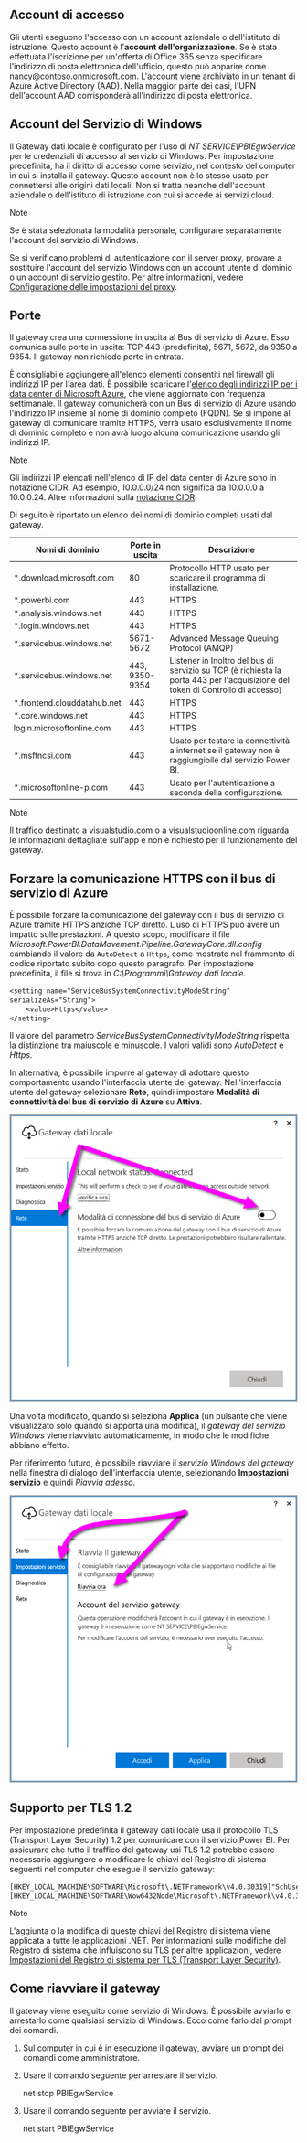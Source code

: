 ## <a name="sign-in-account"></a>Account di accesso

Gli utenti eseguono l'accesso con un account aziendale o dell'istituto di istruzione. Questo account è l'**account dell'organizzazione**. Se è stata effettuata l'iscrizione per un'offerta di Office 365 senza specificare l'indirizzo di posta elettronica dell'ufficio, questo può apparire come nancy@contoso.onmicrosoft.com. L'account viene archiviato in un tenant di Azure Active Directory (AAD). Nella maggior parte dei casi, l'UPN dell'account AAD corrisponderà all'indirizzo di posta elettronica.

## <a name="windows-service-account"></a>Account del Servizio di Windows

Il Gateway dati locale è configurato per l'uso di *NT SERVICE\PBIEgwService* per le credenziali di accesso al servizio di Windows. Per impostazione predefinita, ha il diritto di accesso come servizio, nel contesto del computer in cui si installa il gateway. Questo account non è lo stesso usato per connettersi alle origini dati locali. Non si tratta neanche dell'account aziendale o dell'istituto di istruzione con cui si accede ai servizi cloud.

> [!NOTE]
> Se è stata selezionata la modalità personale, configurare separatamente l'account del servizio di Windows.

Se si verificano problemi di autenticazione con il server proxy, provare a sostituire l'account del servizio Windows con un account utente di dominio o un account di servizio gestito. Per altre informazioni, vedere [Configurazione delle impostazioni del proxy](../service-gateway-proxy.md#changing-the-gateway-service-account-to-a-domain-user).

## <a name="ports"></a>Porte

Il gateway crea una connessione in uscita al Bus di servizio di Azure. Esso comunica sulle porte in uscita: TCP 443 (predefinita), 5671, 5672, da 9350 a 9354.  Il gateway non richiede porte in entrata.

È consigliabile aggiungere all'elenco elementi consentiti nel firewall gli indirizzi IP per l'area dati. È possibile scaricare l'[elenco degli indirizzi IP per i data center di Microsoft Azure](https://www.microsoft.com/download/details.aspx?id=41653), che viene aggiornato con frequenza settimanale. Il gateway comunicherà con un Bus di servizio di Azure usando l'indirizzo IP insieme al nome di dominio completo (FQDN). Se si impone al gateway di comunicare tramite HTTPS, verrà usato esclusivamente il nome di dominio completo e non avrà luogo alcuna comunicazione usando gli indirizzi IP.

> [!NOTE]
> Gli indirizzi IP elencati nell'elenco di IP del data center di Azure sono in notazione CIDR. Ad esempio, 10.0.0.0/24 non significa da 10.0.0.0 a 10.0.0.24. Altre informazioni sulla [notazione CIDR](http://whatismyipaddress.com/cidr).

Di seguito è riportato un elenco dei nomi di dominio completi usati dal gateway.

| Nomi di dominio | Porte in uscita | Descrizione |
| --- | --- | --- |
| *.download.microsoft.com |80 |Protocollo HTTP usato per scaricare il programma di installazione. |
| *.powerbi.com |443 |HTTPS |
| *.analysis.windows.net |443 |HTTPS |
| *.login.windows.net |443 |HTTPS |
| *.servicebus.windows.net |5671-5672 |Advanced Message Queuing Protocol (AMQP) |
| *.servicebus.windows.net |443, 9350-9354 |Listener in Inoltro del bus di servizio su TCP (è richiesta la porta 443 per l'acquisizione del token di Controllo di accesso) |
| *.frontend.clouddatahub.net |443 |HTTPS |
| *.core.windows.net |443 |HTTPS |
| login.microsoftonline.com |443 |HTTPS |
| *.msftncsi.com |443 |Usato per testare la connettività a internet se il gateway non è raggiungibile dal servizio Power BI. |
| *.microsoftonline-p.com |443 |Usato per l'autenticazione a seconda della configurazione. |

> [!NOTE]
> Il traffico destinato a visualstudio.com o a visualstudioonline.com riguarda le informazioni dettagliate sull'app e non è richiesto per il funzionamento del gateway.

## <a name="forcing-https-communication-with-azure-service-bus"></a>Forzare la comunicazione HTTPS con il bus di servizio di Azure

È possibile forzare la comunicazione del gateway con il bus di servizio di Azure tramite HTTPS anziché TCP diretto. L'uso di HTTPS può avere un impatto sulle prestazioni. A questo scopo, modificare il file *Microsoft.PowerBI.DataMovement.Pipeline.GatewayCore.dll.config* cambiando il valore da `AutoDetect` a `Https`, come mostrato nel frammento di codice riportato subito dopo questo paragrafo. Per impostazione predefinita, il file si trova in *C:\Programmi\Gateway dati locale*.

```
<setting name="ServiceBusSystemConnectivityModeString" serializeAs="String">
    <value>Https</value>
</setting>
```

Il valore del parametro *ServiceBusSystemConnectivityModeString* rispetta la distinzione tra maiuscole e minuscole. I valori validi sono *AutoDetect* e *Https*.

In alternativa, è possibile imporre al gateway di adottare questo comportamento usando l'interfaccia utente del gateway. Nell'interfaccia utente del gateway selezionare **Rete**, quindi impostare **Modalità di connettività del bus di servizio di Azure** su **Attiva**.

![](./media/gateway-onprem-accounts-ports-more/gw-onprem_01.png)

Una volta modificato, quando si seleziona **Applica** (un pulsante che viene visualizzato solo quando si apporta una modifica), il *gateway del servizio Windows* viene riavviato automaticamente, in modo che le modifiche abbiano effetto.

Per riferimento futuro, è possibile riavviare il *servizio Windows del gateway* nella finestra di dialogo dell'interfaccia utente, selezionando **Impostazioni servizio** e quindi *Riavvia adesso*.

![](./media/gateway-onprem-accounts-ports-more/gw-onprem_02.png)

## <a name="support-for-tls-12"></a>Supporto per TLS 1.2

Per impostazione predefinita il gateway dati locale usa il protocollo TLS (Transport Layer Security) 1.2 per comunicare con il servizio Power BI. Per assicurare che tutto il traffico del gateway usi TLS 1.2 potrebbe essere necessario aggiungere o modificare le chiavi del Registro di sistema seguenti nel computer che esegue il servizio gateway:

```
[HKEY_LOCAL_MACHINE\SOFTWARE\Microsoft\.NETFramework\v4.0.30319]"SchUseStrongCrypto"=dword:00000001
[HKEY_LOCAL_MACHINE\SOFTWARE\Wow6432Node\Microsoft\.NETFramework\v4.0.30319]"SchUseStrongCrypto"=dword:00000001
```

> [!NOTE]
> L'aggiunta o la modifica di queste chiavi del Registro di sistema viene applicata a tutte le applicazioni .NET. Per informazioni sulle modifiche del Registro di sistema che influiscono su TLS per altre applicazioni, vedere [Impostazioni del Registro di sistema per TLS (Transport Layer Security)](https://docs.microsoft.com/windows-server/security/tls/tls-registry-settings).

## <a name="how-to-restart-the-gateway"></a>Come riavviare il gateway

Il gateway viene eseguito come servizio di Windows. È possibile avviarlo e arrestarlo come qualsiasi servizio di Windows. Ecco come farlo dal prompt dei comandi.

1. Sul computer in cui è in esecuzione il gateway, avviare un prompt dei comandi come amministratore.
2. Usare il comando seguente per arrestare il servizio.
   
   net stop PBIEgwService
3. Usare il comando seguente per avviare il servizio.
   
   net start PBIEgwService

